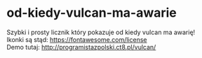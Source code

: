 # od-kiedy-vulcan-ma-awarie
Szybki i prosty licznik który pokazuje od kiedy vulcan ma awarię!<br>
Ikonki są stąd: https://fontawesome.com/license <br>
Demo tutaj: http://programistazpolski.ct8.pl/vulcan/
